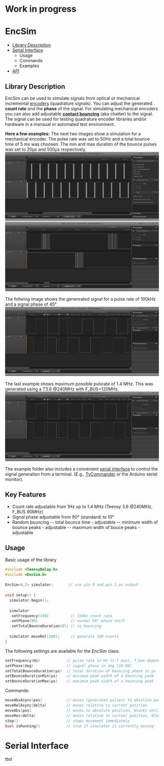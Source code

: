 # Work in progress

# EncSim
- [Library Description](#description)
- [Serial Interface](#serial_interface)
    - Usage
    - Commands
    - Examples
- [API]()


## Library Description 
EncSim can be used to simulate signals from optical or mechanical incremental [encoders](https://en.wikipedia.org/wiki/Rotary_encoder#Incremental_rotary_encoder) (quadrature signals). You can adjust the generated **count rate** and the **phase** of the signal. For simulating mechanical encoders you can also add adjustable [**contact bouncing**](https://en.wikipedia.org/wiki/Switch#Contact_bounce) (aka chatter) to the signal.
The signal can be used for testing quadrature encoder libraries and/or hardware in a manaual or automated test environment.

**Here a few examples:**
The next two images show a simulation for a mechanical encoder. The pulse rate was set to 50Hz and a total bounce time of 5 ms was choosen. The min and max duration of the bounce pulses was set to 20µs and 500µs respectively.
![50Hz with enabled bouncing](/media/50Hz_bounce5000_20_500.PNG?raw=true "50 Hz bouncing")
![50Hz with enabled bouncing](/media/50Hz_bounce5000_20_500_zoom.PNG?raw=true "50 Hz bouncing")

The follwing image shows the genenrated signal for a pulse rate of 100kHz and a signal phase of 45°
![100kHz, 45deg](/media/100kHZ45deg.PNG?raw=true "100KHz, 45deg")

The last example shows maximum possible pulsrate of 1.4 MHz. This was generated using a T3.6 @240MHz with F_BUS=120MHz. 
![100kHz, 45deg](/media/100kHZ45deg.PNG?raw=true "100KHz, 45deg")


 
The example folder also includes a convenient [serial interface](#serial_interface) to control the signal generation from a terminal. (E.g., [TyCommander](#https://github.com/Koromix/tytools) or the Arduino serial monitor). 

## Key Features
- Count rate adjustable from 1Hz up to 1.4 MHz (Teensy 3.6 @240MHz, F_BUS 90MHz)
- Signal phase adjustable from 90° (standard) to 10°
- Random bouncing
-- total bounce time - adjustable
-- minimum width of bounce peaks - adjustable
-- maximum width of bouce peaks - adjustable

## Usage
Basic usage of the library
```c++
#include <TeensyDelay.h>
#include <EncSim.h>

EncSim<0,1> simulator;       // use pin 0 and pin 1 as output

void setup() {
  simulator.begin();

  simulator
  .setFrequency(150)          // 150Hz count rate
  .setPhase(90)               // normal 90° phase shift
  .setTotalBounceDuration(0); // no bouncing
  
  simulator.moveRel(100);     // generate 100 counts
}
```
The following settings are available for the *EncSim* class:
```c++
setFrequency(Hz)            // pulse rate in Hz (1-f_max), f_max depends on board and F_BUS settings
setPhase(deg)               // signal phase in deg (10-90)
setTotalBounceDuration(µs)  // total duration of bouncing phase in µs
setBounceDurationMin(µs)    // minimum peak width of a bouncing peak
setBounceDurationMax(µs)    // maximum peak width of a bouncing peak
```
Commands:
```c++
moveAbsAsync(pos)           // moves (generates pulses) to absolute position, returns after starting the move
moveRelAsync(delta)         // moves relative to current position
moveAbs(pos)                // moves to absolute position, blocks until movement is done
moveRes(delta)              // moves relative to current position, blocks until movement is done
stop()                      // stops movement immediately
bool isRunning()            // true if simulator is currently moving
```
# Serial Interface
tbd

